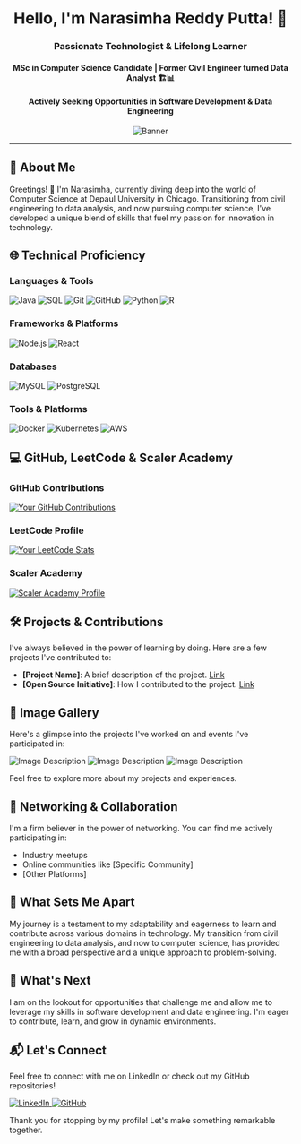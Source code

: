 <div align="center">

# Hello, I'm Narasimha Reddy Putta! 🚀

### Passionate Technologist & Lifelong Learner
#### MSc in Computer Science Candidate | Former Civil Engineer turned Data Analyst 🏗️📊
#### Actively Seeking Opportunities in Software Development & Data Engineering

![Banner]([[URL_TO_YOUR_IMAGE](https://stock.adobe.com/search?k=technology+banner&asset_id=582575676)](https://www.pexels.com/photo/plants-under-starry-sky-355887/))

</div>

---

## 🌟 About Me

Greetings! 👋 I'm Narasimha, currently diving deep into the world of Computer Science at Depaul University in Chicago. Transitioning from civil engineering to data analysis, and now pursuing computer science, I've developed a unique blend of skills that fuel my passion for innovation in technology.

## 🌐 Technical Proficiency

### Languages & Tools

![Java](https://img.shields.io/badge/Java-%23ED8B00.svg?style=for-the-badge&logo=java&logoColor=white)
![SQL](https://img.shields.io/badge/SQL-%2300f.svg?style=for-the-badge&logo=mysql&logoColor=white)
![Git](https://img.shields.io/badge/-Git-%23F05032.svg?style=for-the-badge&logo=git&logoColor=%23ffffff)
![GitHub](https://img.shields.io/badge/-GitHub-%23181717.svg?style=for-the-badge&logo=github&logoColor=white)
![Python](https://img.shields.io/badge/Python-%2314354C.svg?style=for-the-badge&logo=python&logoColor=white)
![R](https://img.shields.io/badge/R-%23276DC3.svg?style=for-the-badge&logo=r&logoColor=white)

### Frameworks & Platforms

![Node.js](https://img.shields.io/badge/Node.js-%2343853D.svg?style=for-the-badge&logo=node.js&logoColor=white)
![React](https://img.shields.io/badge/React-%2320232a.svg?style=for-the-badge&logo=react&logoColor=%2361DAFB)

### Databases

![MySQL](https://img.shields.io/badge/MySQL-%2300f.svg?style=for-the-badge&logo=mysql&logoColor=white)
![PostgreSQL](https://img.shields.io/badge/PostgreSQL-%23316192.svg?style=for-the-badge&logo=postgresql&logoColor=white)

### Tools & Platforms

![Docker](https://img.shields.io/badge/Docker-%232496ED.svg?style=for-the-badge&logo=docker&logoColor=white)
![Kubernetes](https://img.shields.io/badge/Kubernetes-%23326CE5.svg?style=for-the-badge&logo=kubernetes&logoColor=white)
![AWS](https://img.shields.io/badge/AWS-%23FF9900.svg?style=for-the-badge&logo=amazonaws&logoColor=white)


## 💻 GitHub, LeetCode & Scaler Academy

### GitHub Contributions

[![Your GitHub Contributions](https://github-readme-stats.vercel.app/api?username=yourgithubusername&count_private=true&show_icons=true&theme=dark)](https://github.com/yourgithubusername)

### LeetCode Profile

[![Your LeetCode Stats](https://leetcode-stats-six.vercel.app/api?username=narasimha_reddy_putta94&theme=dark)](https://leetcode.com/narasimha_reddy_putta94/)

### Scaler Academy

[![Scaler Academy Profile](https://scaler-og-image.vercel.app/api/yourscalerusername)](https://www.scaler.com/)





## 🛠️ Projects & Contributions

I've always believed in the power of learning by doing. Here are a few projects I've contributed to:

- **[Project Name]**: A brief description of the project. [Link](#)
- **[Open Source Initiative]**: How I contributed to the project. [Link](#)

## 📸 Image Gallery

Here's a glimpse into the projects I've worked on and events I've participated in:

![Image Description](URL_TO_YOUR_IMAGE)
![Image Description](URL_TO_YOUR_IMAGE)
![Image Description](URL_TO_YOUR_IMAGE)

Feel free to explore more about my projects and experiences.

## 🤝 Networking & Collaboration

I'm a firm believer in the power of networking. You can find me actively participating in:

- Industry meetups
- Online communities like [Specific Community]
- [Other Platforms]

## 🌟 What Sets Me Apart

My journey is a testament to my adaptability and eagerness to learn and contribute across various domains in technology. My transition from civil engineering to data analysis, and now to computer science, has provided me with a broad perspective and a unique approach to problem-solving.

## 🚀 What's Next

I am on the lookout for opportunities that challenge me and allow me to leverage my skills in software development and data engineering. I'm eager to contribute, learn, and grow in dynamic environments.

## 📬 Let's Connect

Feel free to connect with me on LinkedIn or check out my GitHub repositories!

<a href="https://www.linkedin.com/in/yourlinkedinprofile/">
  <img alt="LinkedIn" src="https://img.shields.io/badge/LinkedIn-Narasimha%20Reddy%20Putta-blue?style=for-the-badge&logo=linkedin"/>
</a>
<a href="https://github.com/yourgithubusername">
  <img alt="GitHub" src="https://img.shields.io/badge/GitHub-yourgithubusername-lightgrey?style=for-the-badge&logo=github"/>
</a>


Thank you for stopping by my profile! Let's make something remarkable together.

</div>
